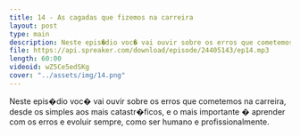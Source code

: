 ```yaml
---
title: 14 - As cagadas que fizemos na carreira
layout: post
type: main
description: Neste epis�dio voc� vai ouvir sobre os erros que cometemos na carreira, desde os simples aos mais catastr�ficos, e o mais importante � aprender com os erros e evoluir sempre, como ser humano e profissionalmente.
file: https://api.spreaker.com/download/episode/24405143/ep14.mp3
length: 60:00
videoid: wZ5Ce5edSKg
cover: "../assets/img/14.png"
---
```


Neste epis�dio voc� vai ouvir sobre os erros que cometemos na carreira, desde os simples aos mais catastr�ficos, e o mais importante � aprender com os erros e evoluir sempre, como ser humano e profissionalmente.